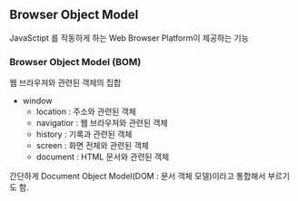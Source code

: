 ## Browser Object Model
JavaSctipt 를 작동하게 하는 Web Browser Platform이 제공하는 기능

### Browser Object Model (BOM)
웹 브라우져와 관련된 객체의 집합
- window
    - location   : 주소와 관련된 객체
    - navigatior : 웹 브라우져와 관련된 객체
    - history    : 기록과 관련된 객체
    - screen     : 화면 전체와 관련된 객체
    - document   : HTML 문서와 관련된 객체

간단하게 Document Object Model(DOM : 문서 객체 모델)이라고 통합해서 부르기도 함.


